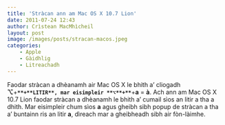 ```yaml
---
title: 'Stràcan ann am Mac OS X 10.7 Lion'
date: 2011-07-24 12:43
author: Crìstean MacMhìcheil
layout: post
image: /images/posts/stracan-macos.jpeg
categories:
    - Apple
    - Gàidhlig
    - Litreachadh
---
```


Faodar stràcan a dhèanamh air Mac OS X le bhith a’ cliogadh **⌥**+**`**+**LITIR**, mar eisimpleir **⌥**+**`**+**a** = **à**. Ach ann am Mac OS X 10.7 Lion faodar stràcan a dhèanamh le bhith a’ cumail sìos an litir a tha a dhith. Mar eisimpleir chum sìos **a** agus gheibh sibh popup de stràcan a tha a’ buntainn ris an litir **a**, dìreach mar a gheibheadh sibh air fòn-làimhe.

